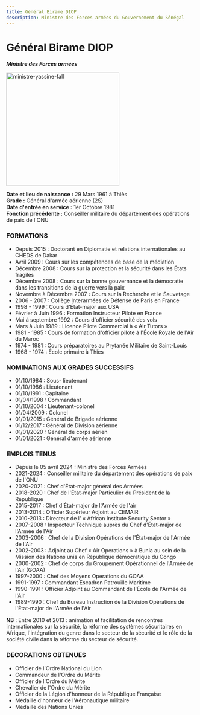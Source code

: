 ```yaml
---
title: Général Birame DIOP
description: Ministre des Forces armées du Gouvernement du Sénégal
---
```


# Général Birame DIOP

**_Ministre des Forces armées_**

<img src="/gouvernement/ministre-général-birame-diop.jfif" alt="ministre-yassine-fall" width="300">

**Date et lieu de naissance :** 29 Mars 1961 à Thiès  
**Grade :** Général d'armée aérienne (2S)  
**Date d'entrée en service :** 1er Octobre 1981  
**Fonction précédente :** Conseiller militaire du département des opérations de paix de l'ONU

### FORMATIONS

- Depuis 2015 : Doctorant en Diplomatie et relations internationales au CHEDS de Dakar
- Avril 2009 : Cours sur les compétences de base de la médiation
- Décembre 2008 : Cours sur la protection et la sécurité dans les États fragiles
- Décembre 2008 : Cours sur la bonne gouvernance et la démocratie dans les transitions de la guerre vers la paix
- Novembre à Décembre 2007 : Cours sur la Recherche et le Sauvetage
- 2006 - 2007 : Collège Interarmées de Défense de Paris en France
- 1998 - 1999 : Cours d'État-major aux USA
- Février à Juin 1996 : Formation Instructeur Pilote en France
- Mai à septembre 1992 : Cours d'officier sécurité des vols
- Mars à Juin 1989 : Licence Pilote Commercial à « Air Tutors »
- 1981 - 1985 : Cours de formation d'officier pilote à l'École Royale de l'Air du Maroc
- 1974 - 1981 : Cours préparatoires au Prytanée Militaire de Saint-Louis
- 1968 - 1974 : École primaire à Thiès

### NOMINATIONS AUX GRADES SUCCESSIFS

- 01/10/1984 : Sous- lieutenant
- 01/10/1986 : Lieutenant
- 01/10/1991 : Capitaine
- 01/04/1998 : Commandant
- 01/10/2004 : Lieutenant-colonel
- 01/04/2009 : Colonel
- 01/01/2015 : Général de Brigade aérienne
- 01/12/2017 : Général de Division aérienne
- 01/01/2020 : Général de corps aérien
- 01/01/2021 : Général d'armée aérienne

### EMPLOIS TENUS

- Depuis le 05 avril 2024 : Ministre des Forces Armées
- 2021-2024 : Conseiller militaire du département des opérations de paix de l'ONU
- 2020-2021 : Chef d'État-major général des Armées
- 2018-2020 : Chef de l'État-major Particulier du Président de la République
- 2015-2017 : Chef d'État-major de l'Armée de l'air
- 2013-2014 : Officier Supérieur Adjoint au CEMAIR
- 2010-2013 : Directeur de l' « African Institute Security Sector »
- 2007-2008 : Inspecteur Technique auprès du Chef d'État-major de l'Armée de l'Air
- 2003-2006 : Chef de la Division Opérations de l'État-major de l'Armée de l'Air
- 2002-2003 : Adjoint au Chef « Air Operations » à Bunia au sein de la Mission des Nations unis en République démocratique du Congo
- 2000-2002 : Chef de corps du Groupement Opérationnel de l'Armée de l'Air (GOAA)
- 1997-2000 : Chef des Moyens Operations du GOAA
- 1991-1997 : Commandant Escadron Patrouille Maritime
- 1990-1991 : Officier Adjoint au Commandant de l'École de l'Armée de l'Air
- 1989-1990 : Chef du Bureau Instruction de la Division Opérations de l'État-major de l'Armée de l'Air

**NB** : Entre 2010 et 2013 : animation et facilitation de rencontres internationales sur la sécurité, la réforme des systèmes sécuritaires en Afrique, l'intégration du genre dans le secteur de la sécurité et le rôle de la société civile dans la réforme du secteur de sécurité.

### DECORATIONS OBTENUES

- Officier de l'Ordre National du Lion
- Commandeur de l'Ordre du Mérite
- Officier de l'Ordre du Mérite
- Chevalier de l'Ordre du Mérite
- Officier de la Légion d'honneur de la République Française
- Médaille d'honneur de l'Aéronautique militaire
- Médaille des Nations Unies
